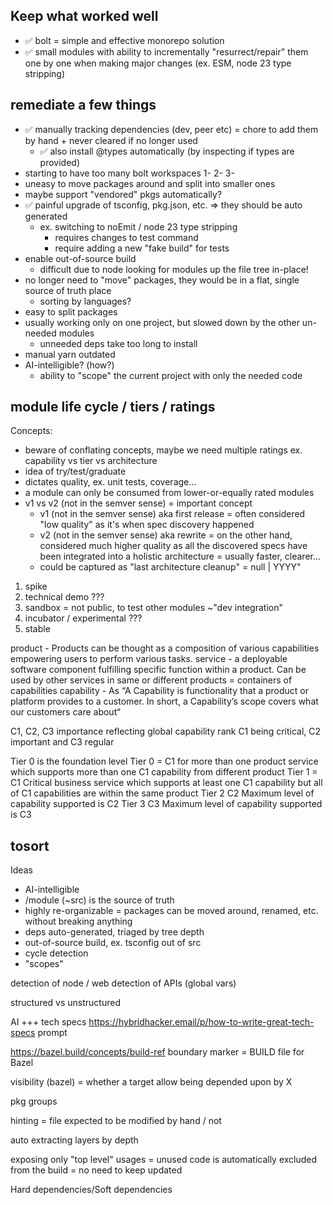 



## Keep what worked well
- ✅ bolt = simple and effective monorepo solution
- ✅ small modules with ability to incrementally "resurrect/repair" them one by one when making major changes (ex. ESM, node 23 type stripping)


## remediate a few things
- ✅ manually tracking dependencies (dev, peer etc) = chore to add them by hand + never cleared if no longer used
  - ✅ also install @types automatically (by inspecting if types are provided)
- starting to have too many bolt workspaces 1- 2- 3-
- uneasy to move packages around and split into smaller ones
- maybe support "vendored" pkgs automatically?
- ✅ painful upgrade of tsconfig, pkg.json, etc. => they should be auto generated
  - ex. switching to noEmit / node 23 type stripping
    - requires changes to test command
    - require adding a new "fake build" for tests
- enable out-of-source build
  - difficult due to node looking for modules up the file tree in-place!
- no longer need to "move" packages, they would be in a flat, single source of truth place
  - sorting by languages?
- easy to split packages
- usually working only on one project, but slowed down by the other un-needed modules
  - unneeded deps take too long to install
- manual yarn outdated
- AI-intelligible? (how?)
  - ability to "scope" the current project with only the needed code

## module life cycle / tiers / ratings

Concepts:
- beware of conflating concepts, maybe we need multiple ratings ex. capability vs tier vs architecture
- idea of try/test/graduate
- dictates quality, ex. unit tests, coverage...
- a module can only be consumed from lower-or-equally rated modules
- v1 vs v2 (not in the semver sense) = important concept 
  - v1 (not in the semver sense) aka first release = often considered "low quality" as it's when spec discovery happened
  - v2 (not in the semver sense) aka rewrite = on the other hand, considered much higher quality as all the discovered specs have been integrated into a holistic architecture = usually faster, clearer...
  - could be captured as "last architecture cleanup" = null | YYYY"

1. spike
1. technical demo ???
1. sandbox = not public, to test other modules ~"dev integration" 
1. incubator / experimental ???
1. stable


product - Products can be thought as a composition of various capabilities empowering users to perform various tasks.
service - a deployable software component fulfilling specific function within a product. Can be used by other services in same or different products = containers of capabilities
capability - As “A Capability is functionality that a product or platform provides to a customer. In short, a Capability’s scope covers what our customers care about“

C1, C2, C3 importance reflecting global capability rank C1 being critical, C2 important and C3 regular


Tier 0 is the foundation level
Tier 0 = C1 for more than one product 
service which supports more than one C1 capability from different product
Tier 1 = C1 Critical business service which supports at least one C1  capability but all of C1 capabilities are within the same product
Tier 2 C2 Maximum level of capability supported is C2
Tier 3 C3 Maximum level of capability supported is C3

## tosort
Ideas
- AI-intelligible
- /module (~src) is the source of truth
- highly re-organizable = packages can be moved around, renamed, etc. without breaking anything
- deps auto-generated, triaged by tree depth
- out-of-source build, ex. tsconfig out of src
- cycle detection
- "scopes"

detection of node / web
detection of APIs (global vars)

structured vs unstructured

AI
+++ tech specs https://hybridhacker.email/p/how-to-write-great-tech-specs
prompt


https://bazel.build/concepts/build-ref
boundary marker
= BUILD file for Bazel

visibility (bazel) = whether a target allow being depended upon by X

pkg groups

hinting
= file expected to be modified by hand / not

auto extracting layers by depth

exposing only "top level" usages
= unused code is automatically excluded from the build = no need to keep updated


Hard dependencies/Soft dependencies
